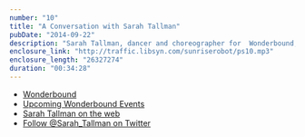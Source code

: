 ```yaml
---
number: "10"
title: "A Conversation with Sarah Tallman"
pubDate: "2014-09-22"
description: "Sarah Tallman, dancer and choreographer for  Wonderbound, sat down for an interview about her new piece prepared for the upcoming production Enduring Grace. Hear about Tallman's influences and creative process as well as the classical dance roots that underpin Wonderbound's modern take on dance, collaborative art and performance."
enclosure_link: "http://traffic.libsyn.com/sunriserobot/ps10.mp3"
enclosure_length: "26327274"
duration: "00:34:28"
---
```

- [Wonderbound](http://wonderbound.com/)
- [Upcoming Wonderbound Events](http://wonderbound.com/upcoming-shows-events/)
- [Sarah Tallman on the web](http://sarahtallman.com/)
- [Follow @Sarah_Tallman on Twitter](https://twitter.com/sarah_tallman)